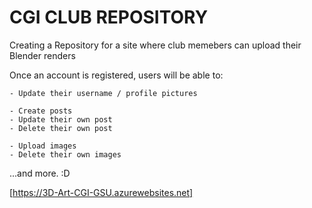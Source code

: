 # CGI CLUB REPOSITORY

Creating a Repository for a site where club memebers can upload their Blender renders

Once an account is registered, users will be able to:

    - Update their username / profile pictures
    
    - Create posts
    - Update their own post
    - Delete their own post
    
    - Upload images
    - Delete their own images

...and more. :D

[https://3D-Art-CGI-GSU.azurewebsites.net]